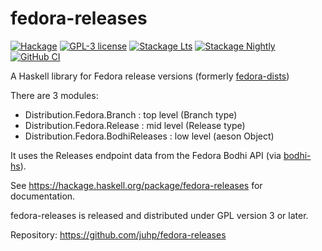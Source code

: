 # fedora-releases

[![Hackage](https://img.shields.io/hackage/v/fedora-releases.svg)](https://hackage.haskell.org/package/fedora-releases)
[![GPL-3 license](https://img.shields.io/badge/license-GPL--3-blue.svg)](LICENSE)
[![Stackage Lts](http://stackage.org/package/fedora-releases/badge/lts)](http://stackage.org/lts/package/fedora-releases)
[![Stackage Nightly](http://stackage.org/package/fedora-releases/badge/nightly)](http://stackage.org/nightly/package/fedora-releases)
[![GitHub CI](https://github.com/juhp/fedora-releases/workflows/build/badge.svg)](https://github.com/juhp/fedora-releases/actions)

A Haskell library for Fedora release versions
(formerly [fedora-dists](https://hackage.haskell.org/package/fedora-dists))

There are 3 modules:

- Distribution.Fedora.Branch : top level (Branch type)
- Distribution.Fedora.Release : mid level (Release type)
- Distribution.Fedora.BodhiReleases : low level (aeson Object)

It uses the Releases endpoint data from the Fedora Bodhi API
(via [bodhi-hs](https://github.com/juhp/bodhi-hs)).

See <https://hackage.haskell.org/package/fedora-releases> for documentation.

fedora-releases is released and distributed under GPL version 3 or later.

Repository: <https://github.com/juhp/fedora-releases>

